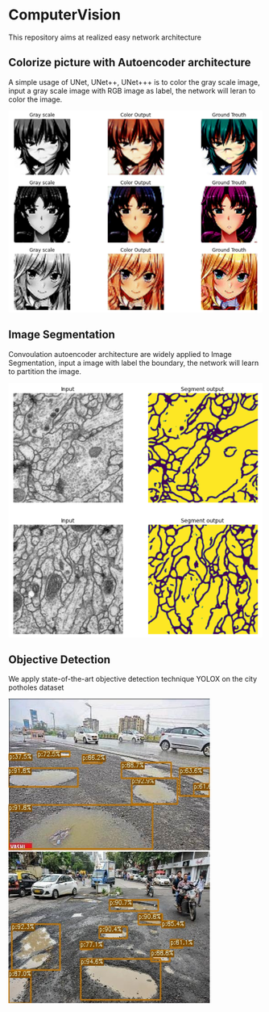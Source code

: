 # ComputerVision
This repository  aims at realized easy network architecture

## Colorize picture with Autoencoder architecture

A simple usage of UNet, UNet++, UNet+++ is to color the gray scale image, input a gray scale image with RGB image as label, the network will leran to color the image.

![UNet with normalize](https://github.com/DongDong-Zoez/ComputerVision/blob/main/Image%20Segmentation/UNet/colorNet_n.png)

## Image Segmentation

Convoulation autoencoder architecture are widely applied to Image Segmentation, input a image with label the boundary, the network will learn to partition the image.

![UNet++ segmentation](https://github.com/DongDong-Zoez/ComputerVision/blob/main/Image%20Segmentation/UNet%2B%2B/segment.png)

## Objective Detection

We apply state-of-the-art objective detection technique YOLOX on the city potholes dataset

<img src="https://github.com/DongDong-Zoez/ComputerVision/blob/79875733078b656bfa8f3901e2f47fb31af4e853/Objective%20Detection/YOLOX_potholes.jpg" width="400" height="300" alt="图片描述文字"/><img src="https://github.com/DongDong-Zoez/ComputerVision/blob/a026060b111a853e00753f8b9fac9649b88dba27/Objective%20Detection/YOLOX_potholes1.jpg" width="400" height="300" alt="图片描述文字"/>
